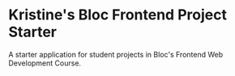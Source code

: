 # Kristine's Bloc Frontend Project Starter

A starter application for student projects in Bloc's Frontend Web Development Course.
